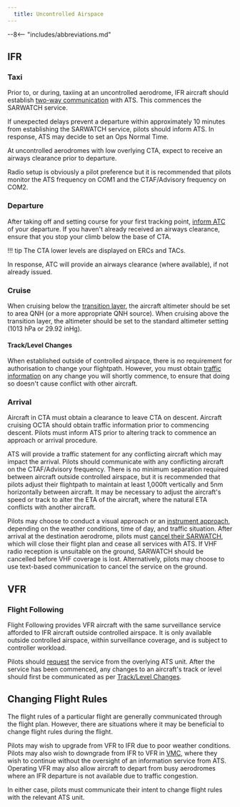 ```yaml
---
  title: Uncontrolled Airspace
---
```


--8<-- "includes/abbreviations.md"

## IFR
### Taxi
Prior to, or during, taxiing at an uncontrolled aerodrome, IFR aircraft should establish [two-way communication](../radio-telephony/Uncontrolled%20Airspace/aerodrome.md#taxi) with ATS. This commences the SARWATCH service.

If unexpected delays prevent a departure within approximately 10 minutes from establishing the SARWATCH service, pilots should inform ATS. In response, ATS may decide to set an Ops Normal Time.

At uncontrolled aerodromes with low overlying CTA, expect to receive an airways clearance prior to departure.

Radio setup is obviously a pilot preference but it is recommended that pilots monitor the ATS frequency on COM1 and the CTAF/Advisory frequency on COM2.

### Departure
After taking off and setting course for your first tracking point, [inform ATC](../radio-telephony/Uncontrolled%20Airspace/enroute.md#departure) of your departure. If you haven't already received an airways clearance, ensure that you stop your climb below the base of CTA.

!!! tip
    The CTA lower levels are displayed on ERCs and TACs.

In response, ATC will provide an airways clearance (where available), if not already issued.

### Cruise
When cruising below the [transition layer](../flight-planning/altimetry.md#transition-layer), the aircraft altimeter should be set to area QNH (or a more appropriate QNH source). When cruising above the transition layer, the altimeter should be set to the standard altimeter setting (1013 hPa or 29.92 inHg).

#### Track/Level Changes
When established outside of controlled airspace, there is no requirement for authorisation to change your flightpath. However, you must obtain [traffic information](../radio-telephony/Uncontrolled%20Airspace/enroute.md#enroute-requests) on any change you will shortly commence, to ensure that doing so doesn't cause conflict with other aircraft.

### Arrival
Aircraft in CTA must obtain a clearance to leave CTA on descent. Aircraft cruising OCTA should obtain traffic information prior to commencing descent. Pilots must inform ATS prior to altering track to commence an approach or arrival procedure.

ATS will provide a traffic statement for any conflicting aircraft which may impact the arrival. Pilots should communicate with any conflicting aircraft on the CTAF/Advisory frequency. There is no minimum separation required between aircraft outside controlled airspace, but it is recommended that pilots adjust their flightpath to maintain at least 1,000ft vertically and 5nm horizontally between aircraft. It may be necessary to adjust the aircraft's speed or track to alter the ETA of the aircraft, where the natural ETA conflicts with another aircraft.

Pilots may choose to conduct a visual approach or an [instrument approach](../navigation/iaps.md), depending on the weather conditions, time of day, and traffic situation. After arrival at the destination aerodrome, pilots must [cancel their SARWATCH](../radio-telephony/Uncontrolled%20Airspace/aerodrome.md#arrival), which will close their flight plan and cease all services with ATS. If VHF radio reception is unsuitable on the ground, SARWATCH should be cancelled before VHF coverage is lost. Alternatively, pilots may choose to use text-based communication to cancel the service on the ground.

## VFR
### Flight Following
Flight Following provides VFR aircraft with the same surveillance service afforded to IFR aircraft outside controlled airspace. It is only available outside controlled airspace, within surveillance coverage, and is subject to controller workload. 

Pilots should [request](../radio-telephony/Uncontrolled%20Airspace/enroute.md#vfr-flight-following) the service from the overlying ATS unit. After the service has been commenced, any changes to an aircraft's track or level should first be communicated as per [Track/Level Changes](#tracklevel-changes).

## Changing Flight Rules
The flight rules of a particular flight are generally communicated through the flight plan. However, there are situations where it may be beneficial to change flight rules during the flight.

Pilots may wish to upgrade from VFR to IFR due to poor weather conditions. Pilots may also wish to downgrade from IFR to VFR in [VMC](../meteorology/vmc.md), where they wish to continue without the oversight of an information service from ATS. Operating VFR may also allow aircraft to depart from busy aerodromes where an IFR departure is not available due to traffic congestion. 

In either case, pilots must communicate their intent to change flight rules with the relevant ATS unit.